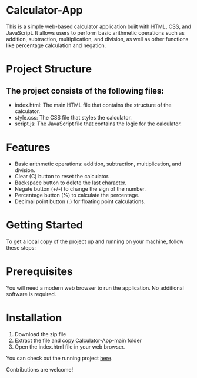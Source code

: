 # Calculator-App
 
This is a simple web-based calculator application built with HTML, CSS, and JavaScript. It allows users to perform basic arithmetic operations such as addition, subtraction, multiplication, and division, as well as other functions like percentage calculation and negation.

# Project Structure
## The project consists of the following files:

+ index.html: The main HTML file that contains the structure of the calculator.
+ style.css: The CSS file that styles the calculator.
+ script.js: The JavaScript file that contains the logic for the calculator.

# Features

+ Basic arithmetic operations: addition, subtraction, multiplication, and division.
+ Clear (C) button to reset the calculator.
+ Backspace button to delete the last character.
+ Negate button (+/-) to change the sign of the number.
+ Percentage button (%) to calculate the percentage.
+ Decimal point button (.) for floating point calculations.

# Getting Started
To get a local copy of the project up and running on your machine, follow these steps:

# Prerequisites
You will need a modern web browser to run the application. No additional software is required.

# Installation
1. Download the zip file
2. Extract the file and copy Calculator-App-main folder
2. Open the index.html file in your web browser.

You can check out the running project [here](https://shahadsheikh.github.io/Calculator-App/).

Contributions are welcome! 
